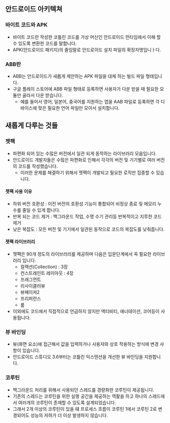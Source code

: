 ## 안드로이드 아키텍쳐 
### 바이트 코드와 APK
* 바이트 코드란 작성한 코틀린 코드를 가상 머신인 안드로이드 런타임에서 이해 할 수 있도록 변환한 코드를 말합니다. 
* APK(안드로이드 패키지)의 줄임말로 안드로이드 설치 파일의 확장자명입니ㅏ다. 
### ABB란
* ABB는 안드로이드가 새롭게 제안하는 APK 파일을 대체 하는 빌드 파일 형태입니다.
* 구글 플레이 스토어에 ABB 파일 형태로 등록하면 사용자가 다운 받을 때 필요한 모듈만 골라서 다운 받습니다.
  * 예를 들어서 영어, 일본어, 중국어를 지원하는 앱을 AAB 파일로 등록하면 각 디바이스에 맞은 필요한 언어 파일만 모아서 설치합니다. 

## 새롭게 다루는 것들
### 젯팩
* 파편화 되어 있는 수많은 버전에서 일관 되게 동작하는 라이브러리 모음입니다. 
* 안드로이드 개발자들은 수많은 파편화로 인해서 각각의 버전 및 기기별로 여러 버전의 코드를 작성했습니다. 
  * 이러한 문제를 해결하기 위해서 젯팩이 개발되고 필요한 로직만 집중할 수 있습니다. 
#### 젯팩 사용 이유
* 하위 버전 호환성 : 이전 버전의 호환성 기능이 통합되어 비정상 종료 및 메모리 누수를 줄일 수 있게 합니다.
* 반복 되는 코드 제거 : 백그라운드 작업, 수명 수기 관리등 반복적이고 지루한 코드 제거
* 낮은 복잡도 : 모든 버전 및 기기에서 일관된 동작으로 코드의 복잡도를 낮춰줍니다. 

#### 젯팩 라이브러리
* 젯팩은 90개 정도의 라이브러리를 제공하며 다음은 입문단계에서 꼭 필요한 라이브러리 입니다. 
  * 컬랙션(Collection) : 3장
  * 컨스트레인트 레이아웃 : 4장
  * 프래그먼트 
  * 리사이클러뷰
  * 뷰페이져2
  * 프리퍼런스
  * 룸
* 이외에도 코드에서 직접적으로 언급하지 않지만 액티비티, 애너테이션, 코어등이 사용됩니다. 

### 뷰 바인딩
* 뷰(화면 요소)에 접근해서 값을 입력하거나 사용자와 상호 작용하는 방식에 변경 사항이 있습니다. 
* 안드로이드 스튜디오 3.6부터는 코틀린 익스텐션을 개선한 뷰 바인딩을 지원합니다. 

### 코루틴
* 백그라운드 처리를 위해서 사용되던 스레드를 경량화한 코루틴이 제공됩니다. 
* 기존의 스레드는 코루틴을 위한 실행 공간을 제공하는 역활을 하고 하나의 스레드에서 여러개의 코루틴이 존재할 수 있도록 설계되었습니다. 
* 그래서 2개 이상의 코루틴이 있을 떄 프로세스 흐름이 코루틴 1에서 코루틴 2로 변경되어도 성능의 저하가 더 이상 발생하지 않습니다.